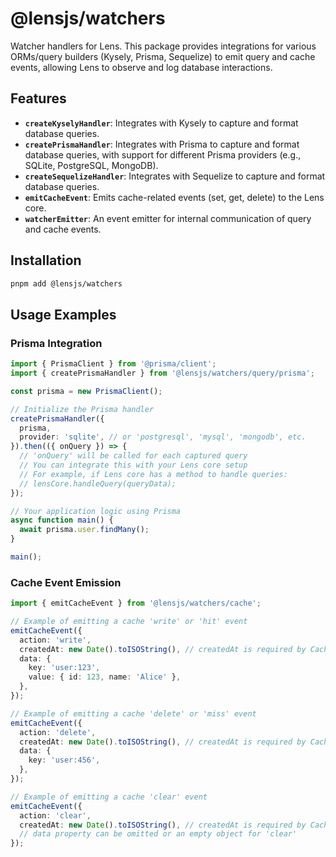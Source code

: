# @lensjs/watchers

Watcher handlers for Lens. This package provides integrations for various ORMs/query builders (Kysely, Prisma, Sequelize) to emit query and cache events, allowing Lens to observe and log database interactions.

## Features

*   **`createKyselyHandler`**: Integrates with Kysely to capture and format database queries.
*   **`createPrismaHandler`**: Integrates with Prisma to capture and format database queries, with support for different Prisma providers (e.g., SQLite, PostgreSQL, MongoDB).
*   **`createSequelizeHandler`**: Integrates with Sequelize to capture and format database queries.
*   **`emitCacheEvent`**: Emits cache-related events (set, get, delete) to the Lens core.
*   **`watcherEmitter`**: An event emitter for internal communication of query and cache events.

## Installation

```bash
pnpm add @lensjs/watchers
```

## Usage Examples

### Prisma Integration

```typescript
import { PrismaClient } from '@prisma/client';
import { createPrismaHandler } from '@lensjs/watchers/query/prisma';

const prisma = new PrismaClient();

// Initialize the Prisma handler
createPrismaHandler({
  prisma,
  provider: 'sqlite', // or 'postgresql', 'mysql', 'mongodb', etc.
}).then(({ onQuery }) => {
  // 'onQuery' will be called for each captured query
  // You can integrate this with your Lens core setup
  // For example, if Lens core has a method to handle queries:
  // lensCore.handleQuery(queryData);
});

// Your application logic using Prisma
async function main() {
  await prisma.user.findMany();
}

main();
```

### Cache Event Emission

```typescript
import { emitCacheEvent } from '@lensjs/watchers/cache';

// Example of emitting a cache 'write' or 'hit' event
emitCacheEvent({
  action: 'write',
  createdAt: new Date().toISOString(), // createdAt is required by CacheEntry
  data: {
    key: 'user:123',
    value: { id: 123, name: 'Alice' },
  },
});

// Example of emitting a cache 'delete' or 'miss' event
emitCacheEvent({
  action: 'delete',
  createdAt: new Date().toISOString(), // createdAt is required by CacheEntry
  data: {
    key: 'user:456',
  },
});

// Example of emitting a cache 'clear' event
emitCacheEvent({
  action: 'clear',
  createdAt: new Date().toISOString(), // createdAt is required by CacheEntry
  // data property can be omitted or an empty object for 'clear'
});
```